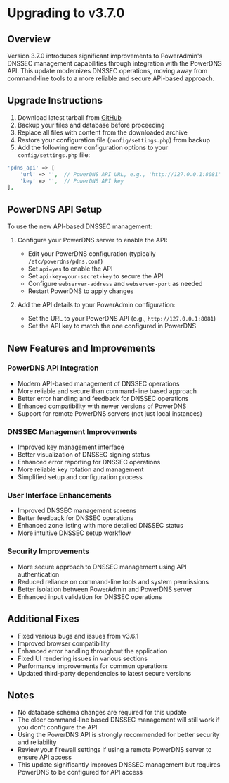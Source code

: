 # Upgrading to v3.7.0

## Overview

Version 3.7.0 introduces significant improvements to PowerAdmin's DNSSEC management capabilities through integration with the PowerDNS API. This update modernizes DNSSEC operations, moving away from command-line tools to a more reliable and secure API-based approach.

## Upgrade Instructions

1. Download latest tarball from [GitHub](https://github.com/poweradmin/poweradmin/releases/tag/v3.7.0)
2. Backup your files and database before proceeding
3. Replace all files with content from the downloaded archive
4. Restore your configuration file (`config/settings.php`) from backup
5. Add the following new configuration options to your `config/settings.php` file:

```php
'pdns_api' => [
    'url' => '',  // PowerDNS API URL, e.g., 'http://127.0.0.1:8081'
    'key' => '',  // PowerDNS API key
],
```

## PowerDNS API Setup

To use the new API-based DNSSEC management:

1. Configure your PowerDNS server to enable the API:
   - Edit your PowerDNS configuration (typically `/etc/powerdns/pdns.conf`)
   - Set `api=yes` to enable the API
   - Set `api-key=your-secret-key` to secure the API
   - Configure `webserver-address` and `webserver-port` as needed
   - Restart PowerDNS to apply changes

2. Add the API details to your PowerAdmin configuration:
   - Set the URL to your PowerDNS API (e.g., `http://127.0.0.1:8081`)
   - Set the API key to match the one configured in PowerDNS

## New Features and Improvements

### PowerDNS API Integration
- Modern API-based management of DNSSEC operations
- More reliable and secure than command-line based approach
- Better error handling and feedback for DNSSEC operations
- Enhanced compatibility with newer versions of PowerDNS
- Support for remote PowerDNS servers (not just local instances)

### DNSSEC Management Improvements
- Improved key management interface
- Better visualization of DNSSEC signing status
- Enhanced error reporting for DNSSEC operations
- More reliable key rotation and management
- Simplified setup and configuration process

### User Interface Enhancements
- Improved DNSSEC management screens
- Better feedback for DNSSEC operations
- Enhanced zone listing with more detailed DNSSEC status
- More intuitive DNSSEC setup workflow

### Security Improvements
- More secure approach to DNSSEC management using API authentication
- Reduced reliance on command-line tools and system permissions
- Better isolation between PowerAdmin and PowerDNS server
- Enhanced input validation for DNSSEC operations

## Additional Fixes
- Fixed various bugs and issues from v3.6.1
- Improved browser compatibility
- Enhanced error handling throughout the application
- Fixed UI rendering issues in various sections
- Performance improvements for common operations
- Updated third-party dependencies to latest secure versions

## Notes

- No database schema changes are required for this update
- The older command-line based DNSSEC management will still work if you don't configure the API
- Using the PowerDNS API is strongly recommended for better security and reliability
- Review your firewall settings if using a remote PowerDNS server to ensure API access
- This update significantly improves DNSSEC management but requires PowerDNS to be configured for API access